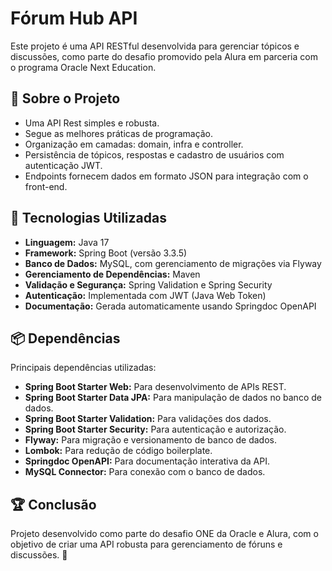 # Fórum Hub API

Este projeto é uma API RESTful desenvolvida para gerenciar tópicos e discussões, como parte do desafio promovido pela Alura em parceria com o programa Oracle Next Education.

## 🔧 Sobre o Projeto
- Uma API Rest simples e robusta.
- Segue as melhores práticas de programação.
- Organização em camadas: domain, infra e controller.
- Persistência de tópicos, respostas e cadastro de usuários com autenticação JWT.
- Endpoints fornecem dados em formato JSON para integração com o front-end.

## 🚀 Tecnologias Utilizadas
- **Linguagem:** Java 17
- **Framework:** Spring Boot (versão 3.3.5)
- **Banco de Dados:** MySQL, com gerenciamento de migrações via Flyway
- **Gerenciamento de Dependências:** Maven
- **Validação e Segurança:** Spring Validation e Spring Security
- **Autenticação:** Implementada com JWT (Java Web Token)
- **Documentação:** Gerada automaticamente usando Springdoc OpenAPI

## 📦 Dependências
Principais dependências utilizadas:

- **Spring Boot Starter Web:** Para desenvolvimento de APIs REST.
- **Spring Boot Starter Data JPA:** Para manipulação de dados no banco de dados.
- **Spring Boot Starter Validation:** Para validações dos dados.
- **Spring Boot Starter Security:** Para autenticação e autorização.
- **Flyway:** Para migração e versionamento de banco de dados.
- **Lombok:** Para redução de código boilerplate.
- **Springdoc OpenAPI:** Para documentação interativa da API.
- **MySQL Connector:** Para conexão com o banco de dados.


## 🏆 Conclusão
Projeto desenvolvido como parte do desafio ONE da Oracle e Alura, com o objetivo de criar uma API robusta para gerenciamento de fóruns e discussões. 🚀

